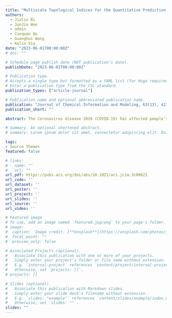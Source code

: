 ```yaml
---
title: "Multiscale Topological Indices for the Quantitative Prediction of SARS CoV-2 Binding Affinity Change upon Mutations"
authors:
  - Jialin Bi
  - JunJie Wee
  - admin
  - Cunquan Qu
  - Guanghui Wang
  - Kelin Xia
date: "2023-06-01T00:00:00Z"
# doi: ""

# Schedule page publish date (NOT publication's date).
publishDate: "2023-06-01T00:00:00Z"

# Publication type.
# Accepts a single type but formatted as a YAML list (for Hugo requirements).
# Enter a publication type from the CSL standard.
publication_types: ["article-journal"]

# Publication name and optional abbreviated publication name.
publication: "Journal of Chemical Information and Modeling, 63(13), 4216-4227"
publication_short: ""

abstract: The Coronavirus disease 2019 (COVID-19) has affected people’s lives and the development of the global economy. Biologically, protein−protein interactions between SARS-CoV-2 surface spike (S) protein and human ACE2 protein are the key mechanism behind the COVID-19 disease. In this study, we provide insights into interactions between the SARS-CoV-2 S-protein and ACE2, and propose topological indices to quantitatively characterize the impact of mutations on binding affinity changes (ΔΔG). In our model, a series of nested simplicial complexes and their related adjacency matrices at various different scales are generated from a specially designed filtration process, based on the 3D structures of spike-ACE2 protein complexes. We develop a set of multiscale simplicial complexes-based topological indices, for the first time. Unlike previous graph network models, which give only a qualitative analysis, our topological indices can provide a quantitative prediction of the binding affinity change caused by mutations and achieve great accuracy. In particular, for mutations that happened at specifical amino acids, such as Polar amino acids or Arginine amino acids, the correlation between our topological gravity model index and binding affinity change, in terms of Pearson correlation coefficient, can be higher than 0.8. As far as we know, this is the first time multiscale topological indices have been used in the quantitative analysis of protein−protein interactions.

# Summary. An optional shortened abstract.
# summary: Lorem ipsum dolor sit amet, consectetur adipiscing elit. Duis posuere tellus ac convallis placerat. Proin tincidunt magna sed ex sollicitudin condimentum.

tags:
- Source Themes
featured: false

# links:
# - name: ""
#   url: ""
url_pdf: https://pubs.acs.org/doi/abs/10.1021/acs.jcim.3c00621
url_code: ''
url_dataset: ''
url_poster: ''
url_project: ''
url_slides: ''
url_source: ''
url_video: ''

# Featured image
# To use, add an image named `featured.jpg/png` to your page's folder. 
# image:
#  caption: 'Image credit: [**Unsplash**](https://unsplash.com/photos/jdD8gXaTZsc)'
#  focal_point: ""
#  preview_only: false

# Associated Projects (optional).
#   Associate this publication with one or more of your projects.
#   Simply enter your project's folder or file name without extension.
#   E.g. `internal-project` references `content/project/internal-project/index.md`.
#   Otherwise, set `projects: []`.
# projects: []

# Slides (optional).
#   Associate this publication with Markdown slides.
#   Simply enter your slide deck's filename without extension.
#   E.g. `slides: "example"` references `content/slides/example/index.md`.
#   Otherwise, set `slides: ""`.
slides: ""
---
```


